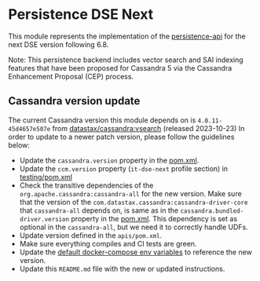 # Persistence DSE Next

This module represents the implementation of the [persistence-api](../persistence-api) for the next DSE version following 6.8.

Note: This persistence backend includes vector search and SAI indexing features that have been proposed for Cassandra 5 via the Cassandra Enhancement Proposal (CEP) process.

## Cassandra version update

The current Cassandra version this module depends on is `4.0.11-45d4657e507e` from [datastax/cassandra:vsearch](https://github.com/datastax/cassandra/tree/vsearch) (released 2023-10-23)
In order to update to a newer patch version, please follow the guidelines below:

* Update the `cassandra.version` property in the [pom.xml](pom.xml).
* Update the `ccm.version` property (`it-dse-next` profile section) in [testing/pom.xml](../testing/pom.xml) 
* Check the transitive dependencies of the `org.apache.cassandra:cassandra-all` for the new version.
Make sure that the version of the `com.datastax.cassandra:cassandra-driver-core` that `cassandra-all` depends on, is same as in the `cassandra.bundled-driver.version` property in the [pom.xml](pom.xml).
This dependency is set as optional in the `cassandra-all`, but we need it to correctly handle UDFs.
* Update version defined in the `apis/pom.xml`.
* Make sure everything compiles and CI tests are green.
* Update the [default docker-compose env variables](../docker-compose/dse-next/.env) to reference the new version.
* Update this `README.md` file with the new or updated instructions.
